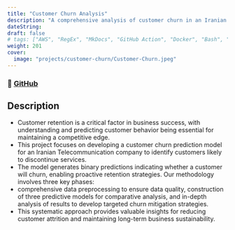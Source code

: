 ```yaml
---
title: "Customer Churn Analysis"
description: "A comprehensive analysis of customer churn in an Iranian Telecommunication company, using data preprocessing, model construction, and analysis to mitigate churn rate."
dateString:
draft: false
# tags: ["AWS", "RegEx", "MkDocs", "GitHub Action", "Docker", "Bash", "TypeScript", "Node.JS"]
weight: 201
cover:
  image: "projects/customer-churn/Customer-Churn.jpeg"
---
```


### 🔗 [GitHub](https://github.com/JEETDESAI25/customer_churn_analysis)

## Description

- Customer retention is a critical factor in business success, with understanding and predicting customer behavior being essential for maintaining a competitive edge.
- This project focuses on developing a customer churn prediction model for an Iranian Telecommunication company to identify customers likely to discontinue services.
- The model generates binary predictions indicating whether a customer will churn, enabling proactive retention strategies. Our methodology involves three key phases:
- comprehensive data preprocessing to ensure data quality, construction of three predictive models for comparative analysis, and in-depth analysis of results to develop targeted churn mitigation strategies.
- This systematic approach provides valuable insights for reducing customer attrition and maintaining long-term business sustainability.

